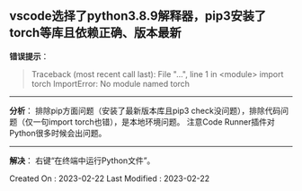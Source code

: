 ## vscode选择了python3.8.9解释器，pip3安装了torch等库且依赖正确、版本最新

**错误提示**：
> Traceback (most recent call last):
>   File "...", line 1 in <module\>
>     import torch
> ImportError: No module named torch

---

**分析**：
排除pip方面问题（安装了最新版本库且pip3 check没问题），排除代码问题（仅一句import torch也错），是本地环境问题。
注意Code Runner插件对Python很多时候会出问题。

---

**解决**：
右键“在终端中运行Python文件”。

Created On : 2023-02-22
Last Modified : 2023-02-22